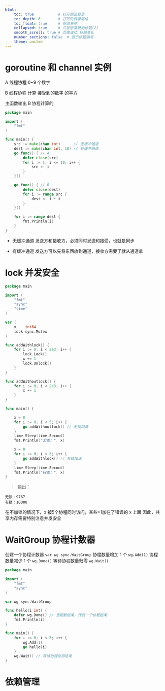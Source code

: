 ```yaml
---
html:
    toc: true           # 打开侧边目录
    toc_depth: 6        # 打开的目录层级
    toc_float: true     # 侧边悬停
    collapsed: true     # 只显示高级别标题(2)
    smooth_scroll: true # 页面滚动,标题变化
    number_sections: false  # 显示标题编号
    theme: united
---
```


# goroutine 和 channel 实例

A 线程协程 0~9 个数字

B 线程协程 计算 接受到的数字 的平方

主函数输出 B 协程计算的

```Go
package main

import (
    "fmt"
)

func main() {
    src := make(chan int)      // 无缓冲通道
    dest := make(chan int, 10) // 有缓冲通道
    go func() { // A
        defer close(src)
        for i := 1; i <= 10; i++ {
            src <- i
        }
    }()

    go func() { // B
        defer close(dest)
        for i := range src {
            dest <- i * i
        }
    }()

    for i := range dest {
        fmt.Println(i)
    }
}
```

* 无缓冲通道
    发送方和接收方，必须同时发送和接受，也就是同步

* 有缓冲通道
    发送方可以先将东西放到通道，接收方需要了就从通道拿


# lock 并发安全

```Go
package main

import (
	"fmt"
	"sync"
	"time"
)

var (
	x    int64
	lock sync.Mutex
)

func addWithlock() {
	for i := 0; i < 2e3; i++ {
		lock.Lock()
		x += 1
		lock.Unlock()
	}
}

func addWithoutlock() {
	for i := 0; i < 2e3; i++ {
		x += 1
	}
}

func main() {

	x = 0
	for i := 0; i < 5; i++ {
		go addWithoutlock() // 无锁加法
	}
	time.Sleep(time.Second)
	fmt.Println("无锁：", x)

	x = 0
	for i := 0; i < 5; i++ {
		go addWithlock() // 有锁加法
	}
	time.Sleep(time.Second)
	fmt.Println("有锁：", x)
}
```
> 输出：
    
    无锁：9767
    有锁：10000

在不加锁的情况下，x 被5个协程同时访问，某些+1加在了错误的 x 上面
因此，共享内存需要特别注意并发安全

# WaitGroup 协程计数器

创建一个协程计数器 `var wg sync.WaitGroup`
协程数量增加 1 个 `wg.Add(1)`
协程数量减少 1 个 `wg.Done()`
等待协程数量归零 `wg.Wait()`

```Go
package main

import (
	"fmt"
	"sync"
)

var wg sync.WaitGroup

func hello(i int) {
	defer wg.Done() // 当函数结束，代表一个协程结束
	fmt.Println(i)
}

func main() {
	for i := 0; i < 5; i++ {
		wg.Add(1)
        go hello(i)
	}
	wg.Wait() // 等待协程全部结束
}
```

# 依赖管理
